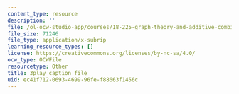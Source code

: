 ```yaml
---
content_type: resource
description: ''
file: /ol-ocw-studio-app/courses/18-225-graph-theory-and-additive-combinatorics-fall-2023/3IxWLibV_tU_captions.vtt
file_size: 71246
file_type: application/x-subrip
learning_resource_types: []
license: https://creativecommons.org/licenses/by-nc-sa/4.0/
ocw_type: OCWFile
resourcetype: Other
title: 3play caption file
uid: ec41f712-0693-4699-96fe-f88663f1456c
---
```

